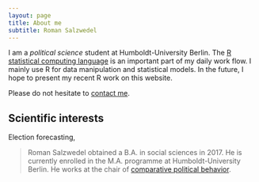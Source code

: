 ```yaml
---
layout: page
title: About me
subtitle: Roman Salzwedel
---
```


I am a *political science* student at Humboldt-University Berlin. The [R statistical computing language](https://www.r-project.org/) is an important part of my daily work flow. I mainly use R for data manipulation and statistical models. In the future, I hope to present my recent R work on this website.


Please do not hesitate to [contact me](contact).

## Scientific interests

Election forecasting,

> Roman Salzwedel obtained a B.A. in social sciences in 2017. He is currently enrolled in the M.A. programme at Humboldt-University Berlin. He works at the chair of [comparative political behavior](https://www.sowi.hu-berlin.de/en/lehrbereiche-en/comparative-political-behavior).
